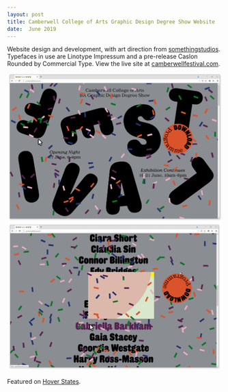 ```yaml
---
layout: post
title: Camberwell College of Arts Graphic Design Degree Show Website
date:  June 2019
---
```


Website design and development, with art direction from [somethingstudios](https://www.instagram.com/somethingstudios____/). Typefaces in use are Linotype Impressum and a pre-release Caslon Rounded by Commercial Type. View the live site at [camberwellfestival.com](http://camberwellfestival.com/).

![Camberwell 19 Website Screenshot](/assets/camberwell-19-1.png)
![Camberwell 19 Website Screenshot](/assets/camberwell-19-2.png)

Featured on [Hover States](https://hoverstat.es/features/camberwell-festival).